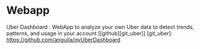 # Webapp
Uber Dashboard : WebApp to analyze your own Uber data to detect trends, patterns, and usage in your account [[github][git_uber]]
[git_uber]: https://github.com/anguila/qvUberDashboard

